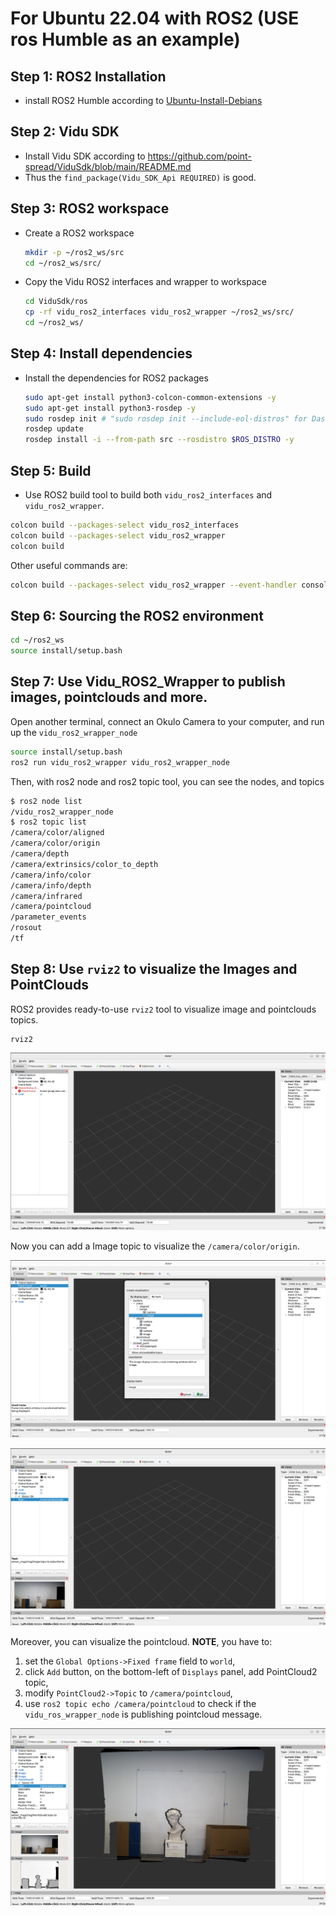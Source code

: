 # For Ubuntu 22.04 with ROS2 (USE ros Humble as an example)

## Step 1: ROS2 Installation

* install ROS2 Humble according to [Ubuntu-Install-Debians](https://docs.ros.org/en/humble/Installation/Ubuntu-Install-Debians.html)

## Step 2: Vidu SDK

* Install Vidu SDK according  to  https://github.com/point-spread/ViduSdk/blob/main/README.md
* Thus the `find_package(Vidu_SDK_Api REQUIRED)` is good.

## Step 3: ROS2 workspace

* Create a ROS2 workspace
  ```bash
  mkdir -p ~/ros2_ws/src
  cd ~/ros2_ws/src/
  ```
* Copy the Vidu ROS2 interfaces and wrapper to workspace
  ```bash
  cd ViduSdk/ros
  cp -rf vidu_ros2_interfaces vidu_ros2_wrapper ~/ros2_ws/src/
  cd ~/ros2_ws/
  ```

## Step 4: Install dependencies

* Install the dependencies for ROS2 packages
  ```bash
  sudo apt-get install python3-colcon-common-extensions -y
  sudo apt-get install python3-rosdep -y
  sudo rosdep init # "sudo rosdep init --include-eol-distros" for Dashing
  rosdep update
  rosdep install -i --from-path src --rosdistro $ROS_DISTRO -y
  ```

## Step 5: Build

* Use ROS2 build tool to build both `vidu_ros2_interfaces` and `vidu_ros2_wrapper`.

```bash
colcon build --packages-select vidu_ros2_interfaces
colcon build --packages-select vidu_ros2_wrapper
colcon build
```

Other useful commands are:

```bash
colcon build --packages-select vidu_ros2_wrapper --event-handler console_direct+
```

## Step 6: Sourcing the ROS2  environment

```bash
cd ~/ros2_ws
source install/setup.bash
```

## Step 7: Use Vidu_ROS2_Wrapper to publish images, pointclouds and more.
Open another terminal, connect an Okulo Camera to your computer, and run up the `vidu_ros2_wrapper_node`

```bash
source install/setup.bash
ros2 run vidu_ros2_wrapper vidu_ros2_wrapper_node
```

Then, with ros2 node and ros2 topic tool, you can see the nodes, and topics

```bash
$ ros2 node list
/vidu_ros2_wrapper_node
$ ros2 topic list
/camera/color/aligned
/camera/color/origin
/camera/depth
/camera/extrinsics/color_to_depth
/camera/info/color
/camera/info/depth
/camera/infrared
/camera/pointcloud
/parameter_events
/rosout
/tf
```


## Step 8: Use `rviz2` to visualize the Images and PointClouds
ROS2 provides ready-to-use `rviz2` tool to visualize image and pointclouds topics.
```
rviz2
```

![rviz tool](figs/rviz2_startup.png "RVIZ")

Now you can add a Image topic to visualize the `/camera/color/origin`.

![rviz tool](figs/rviz2_add_camera_origin_image.png "add topic /camera/color/origin")

![rviz tool](figs/rviz2_camera_origin_image.png "visualize /camera/color/origin")

Moreover, you can visualize the pointcloud. **NOTE**, you have to:
1) set the `Global Options->Fixed frame` field to `world`, 
2) click `Add` button, on the bottom-left of `Displays` panel, add PointCloud2 topic,
3) modify `PointCloud2->Topic` to `/camera/pointcloud`,
4) use `ros2 topic echo /camera/pointcloud` to check if the `vidu_ros_wrapper_node` is publishing pointcloud message.

![rviz tool](figs/rviz2_pointcloud2.png "visualize /camera/pointcloud")

